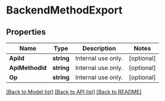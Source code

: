 # BackendMethodExport

## Properties

Name | Type | Description | Notes
------------ | ------------- | ------------- | -------------
**ApiId** | **string** | Internal use only. | [optional] 
**ApiMethodId** | **string** | Internal use only. | [optional] 
**Op** | **string** | Internal use only. | [optional] 

[[Back to Model list]](../README.md#documentation-for-models) [[Back to API list]](../README.md#documentation-for-api-endpoints) [[Back to README]](../README.md)



